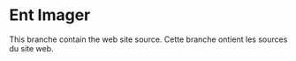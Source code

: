 # Ent Imager
This branche contain the web site source.
Cette branche ontient les sources du site web.